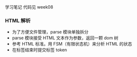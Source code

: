 学习笔记
代码见 week08

### HTML 解析

- 为了方便文件管理，parse 模块单独拆分
- parse 模块接受 HTML 文本作为参数，返回一颗 dom 树
- 参考 HTML 标准。用 FSM（有限状态机）来分析 HTML 的状态
- 在标签结束时提交标签 token
